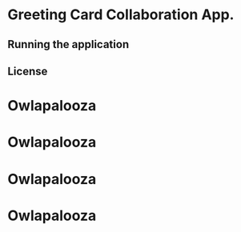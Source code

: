 # Greeting Card Collaboration App.

## Running the application

<!-- Clone the application:

```bash
git clone https://github.com/philnash/phism.git
cd phism
```

Install the dependencies:

```bash
npm install
```

Copy the `.env.example` file to `.env`.

```bash
cp .env.example .env
``` -->

<!-- Fill in your Twilio Account SID and an [API Key and Secret that you can generate in the Twilio console](https://www.twilio.com/console/video/project/api-keys) in the `.env` file.

Run the dev server:

```bash
npm start
```

## Todo/ideas

- [x] Choose and switch camera and microphone
- [x] Join a room
- [x] Disconnect from room
- [x] Screen sharing
- [x] Emoji reactions 👎👍⏪⏩☕😂👏❤️⏰✋✅❌🤦
- [x] Muting yourself and hiding video
- [x] Dominant speaker detection
- [x] Push to talk
- [x] Mute other
- [x] Whiteboard
  - [x] Place whiteboard above action buttons
  - [x] Colours for whiteboard
  - [x] Disable share screen when whiteboard active
  - [x] Disable whiteboard when share screen active
  - [x] Brush options
- [x] Name overlay on video
- [ ] Reconnecting logic
- [ ] Group selfie button (does canvas allow this?)
- [ ] Code of conduct room joining barrier
- [ ] Joinable links for rooms
- [ ] Breakout rooms
- [ ] Chat (Twilio Programmable Chat)
- [ ] Live captions (Web Speech API)
- [ ] Virtual background ([TensorFlow.js](https://blog.tensorflow.org/2019/11/updated-bodypix-2.html))

https://hihayk.github.io/scale/#4/6/50/80/-51/60/20/14/663399/102/51/153/d-1 -->

## License
# Owlapalooza
# Owlapalooza
# Owlapalooza
# Owlapalooza
